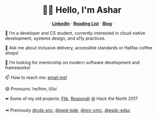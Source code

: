<p align="center">
  <h1 align="center">👋🏽 Hello, I'm Ashar</h1>
  <p align="center">
  &middot;
    <a href="https://www.linkedin.com/in/asharsahmed/"><strong>LinkedIn</strong></a>
  &middot;
    <a href="https://github.com/asharahmed/asharahmed/blob/main/ReadingList.md"><strong>Reading List</strong></a>
  &middot;
  <a href="https://blog.aahmed.ca/posts/"><strong>Blog</strong></a>
  &middot;
  </p>
</p>

🔭  I’m a developer and CS student, currently interested in cloud-native development, systems design, and a11y practices.

💬 Ask me about inclusive delivery, accessible standards or Halifax coffee shops!

🤔 I’m looking for mentorship on modern software development and frameworks!

📫 How to reach me: [email me!](mailto:ashar@aahmed.ca)

😄 Pronouns: he/him, il/lui

⬅️ Some of my old projects: [Flik](https://flik.im/), [Respondr](https://devpost.com/software/respondr) @ Hack the North 2017

⏪ Previously [@cds-snc](https://github.com/cds-snc), [@ised-isde](https://github.com/ised-isde-canada), [@nrc-cnrc](https://github.com/nrc-cnrc), [@esdc-edsc](https://github.com/esdc-edsc)
<!--
**asharahmed/asharahmed** is a ✨ _special_ ✨ repository because its `README.md` (this file) appears on your GitHub profile.

Here are some ideas to get you started:

- 
-
- 👯 I’m looking to collaborate on ...
- 
- 
-
- 
- ⚡ Fun fact: ...
-->
